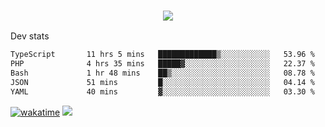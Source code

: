 <h3 align="center">
  <a href="https://github.com/spoopy2023">
      <img src="https://github-profile-trophy.vercel.app/?username=Spoopy2023&no-bg=true&no-frame=true">
  </a>
</h3>

Dev stats
<!--START_SECTION:waka-->

```txt
TypeScript       11 hrs 5 mins   █████████████▒░░░░░░░░░░░   53.96 %
PHP              4 hrs 35 mins   █████▓░░░░░░░░░░░░░░░░░░░   22.37 %
Bash             1 hr 48 mins    ██▒░░░░░░░░░░░░░░░░░░░░░░   08.78 %
JSON             51 mins         █░░░░░░░░░░░░░░░░░░░░░░░░   04.14 %
YAML             40 mins         ▓░░░░░░░░░░░░░░░░░░░░░░░░   03.30 %
```

<!--END_SECTION:waka-->
[![wakatime](https://wakatime.com/badge/user/018ece4c-ff65-47b1-86a2-26e4e720c978.svg)](https://wakatime.com/@mac_g)
<img src="https://camo.githubusercontent.com/935c1e1091fb0ce9d975d06263ed4bc014721cd7e52b557f59b07c85da01afe3/68747470733a2f2f6b6f6d617265762e636f6d2f67687076632f3f757365726e616d653d5843726166744d616e3532266c6162656c3d566965777326636f6c6f723d626c7565267374796c653d706c6173746963">
